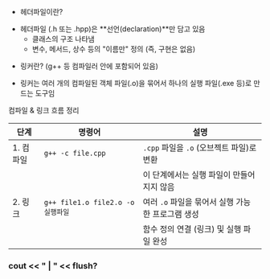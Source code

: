 * 헤더파일이란?

- 헤더파일 (.h 또는 .hpp)은 **선언(declaration)**만 담고 있음
    + 클래스의 구조 나타냄
    + 변수, 메서드, 상수 등의 "이름만" 정의 (즉, 구현은 없음)

* 링커란? (g++ 등 컴파일러 안에 포함되어 있음)

- 링커는 여러 개의 컴파일된 객체 파일(.o)을 묶어서 하나의 실행 파일(.exe 등)로 만드는 도구임

컴파일 & 링크 흐름 정리

| 단계       | 명령어                               | 설명                                               |
|------------|---------------------------------------|----------------------------------------------------|
| 1. 컴파일  | `g++ -c file.cpp`                     | `.cpp` 파일을 `.o` (오브젝트 파일)로 변환         |
|            |                                       | 이 단계에서는 실행 파일이 만들어지지 않음         |
| 2. 링크    | `g++ file1.o file2.o -o 실행파일`     | 여러 `.o` 파일을 묶어서 실행 가능한 프로그램 생성 |
|            |                                       | 함수 정의 연결 (링크) 및 실행 파일 완성           |

### cout << " | " << flush?
    